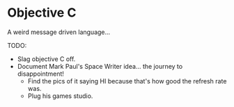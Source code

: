 # Objective C

A weird message driven language...

TODO:

* Slag objective C off.
* Document Mark Paul's Space Writer idea... the journey to disappointment!
  * Find the pics of it saying HI because that's how good the refresh rate was.
  * Plug his games studio.
